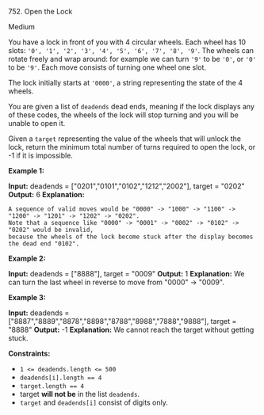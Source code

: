 752\. Open the Lock

Medium

You have a lock in front of you with 4 circular wheels. Each wheel has 10 slots: `'0', '1', '2', '3', '4', '5', '6', '7', '8', '9'`. The wheels can rotate freely and wrap around: for example we can turn `'9'` to be `'0'`, or `'0'` to be `'9'`. Each move consists of turning one wheel one slot.

The lock initially starts at `'0000'`, a string representing the state of the 4 wheels.

You are given a list of `deadends` dead ends, meaning if the lock displays any of these codes, the wheels of the lock will stop turning and you will be unable to open it.

Given a `target` representing the value of the wheels that will unlock the lock, return the minimum total number of turns required to open the lock, or -1 if it is impossible.



**Example 1:**

**Input:** deadends = ["0201","0101","0102","1212","2002"], target = "0202"
**Output:** 6
**Explanation:** 

    A sequence of valid moves would be "0000" -> "1000" -> "1100" -> "1200" -> "1201" -> "1202" -> "0202".
    Note that a sequence like "0000" -> "0001" -> "0002" -> "0102" -> "0202" would be invalid,
    because the wheels of the lock become stuck after the display becomes the dead end "0102".

**Example 2:**

**Input:** deadends = ["8888"], target = "0009"
**Output:** 1
**Explanation:** We can turn the last wheel in reverse to move from "0000" -> "0009".

**Example 3:**

**Input:** deadends = ["8887","8889","8878","8898","8788","8988","7888","9888"], target = "8888"
**Output:** -1
**Explanation:** We cannot reach the target without getting stuck.

**Constraints:**

- <code>1 <= deadends.length <= 500</code>
- <code>deadends[i].length == 4</code>
- <code>target.length == 4</code>
- target **will not be** in the list `deadends`.
- `target` and `deadends[i]` consist of digits only.
